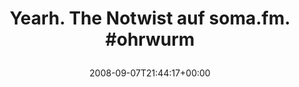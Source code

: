 ---
retweeted: false
source: <a href="http://twitter.com" rel="nofollow">Twitter Web Client</a>
entities:
  hashtags:
  - text: ohrwurm
    indices:
    - '32'
    - '40'
  symbols: []
  user_mentions: []
  urls: []
display_text_range:
- '0'
- '40'
favorite_count: '0'
id_str: '913136033'
truncated: false
retweet_count: '0'
id: '913136033'
created_at: Sun Sep 07 21:44:17 +0000 2008
favorited: false
full_text: 'Yearh. The Notwist auf soma.fm. #ohrwurm'
lang: en
tags:
- ohrwurm
- pesos/twitter
date: '2008-09-07T21:44:17+00:00'
src: https://twitter.com/bascht/status/913136033
original_url: https://twitter.com/bascht/status/913136033
type: twitter_tweet
text: 'Yearh. The Notwist auf soma.fm. #ohrwurm'
title: 'Yearh. The Notwist auf soma.fm. #ohrwurm

  '

---